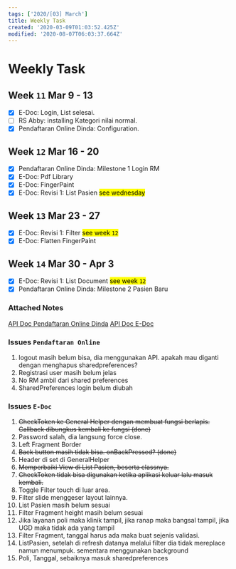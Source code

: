 ```yaml
---
tags: ['2020/[03] March']
title: Weekly Task
created: '2020-03-09T01:03:52.425Z'
modified: '2020-08-07T06:03:37.664Z'
---
```


# Weekly Task

## Week `11` Mar 9 - 13
- [X] E-Doc: Login, List selesai.
- [ ] RS Abby: installing Kategori nilai normal. 
- [X] Pendaftaran Online Dinda: Configuration.

## Week `12` Mar 16 - 20
- [X] Pendaftaran Online Dinda: Milestone 1 Login RM
- [X] E-Doc: Pdf Library
- [X] E-Doc: FingerPaint
- [X] E-Doc: Revisi 1: List Pasien <mark>see wednesday</mark>

## Week `13` Mar 23 - 27
- [X] E-Doc: Revisi 1: Filter <mark>see week `12`</mark>
- [x] E-Doc: Flatten FingerPaint

## Week `14` Mar 30 - Apr 3
- [x] E-Doc: Revisi 1: List Document <mark>see week `12`</mark>
- [x] Pendaftaran Online Dinda: Milestone 2 Pasien Baru

### Attached Notes
[API Doc Pendaftaran Online Dinda](1)
[API Doc E-Doc](2)

[1]: https://www.dropbox.com/s/thd34988tiqxv8y/DOKUMENTASI%20FG-API-DINDA.doc?dl=0
[2]: https://documenter.getpostman.com/view/3744790/SzYUYfn3?version=latest

### Issues `Pendaftaran Online`
1. logout masih belum bisa, dia menggunakan API. apakah mau diganti dengan menghapus sharedpreferences?
2. Registrasi user masih belum jelas
3. No RM ambil dari shared preferences
4. SharedPreferences login belum diubah

### Issues `E-Doc`
1. ~~CheckToken ke General Helper dengan membuat fungsi berlapis. Callback dibungkus kembali ke fungsi (done)~~
2. Password salah, dia langsung force close.
3. Left Fragment Border
4. ~~Back button masih tidak bisa. onBackPressed? (done)~~
5. Header di set di GeneralHelper
6. ~~Memperbaiki View di List Pasien, beserta classnya.~~
7. ~~CheckToken tidak bisa digunakan ketika aplikasi keluar lalu masuk kembali.~~
8. Toggle Filter touch di luar area.
9. Filter slide menggeser layout lainnya.
10. List Pasien masih belum sesuai
11. Filter Fragment height masih belum sesuai
12. Jika layanan poli maka klinik tampil, jika ranap maka bangsal tampil, jika UGD maka tidak ada yang tampil
13. Filter Fragment, tanggal harus ada maka buat sejenis validasi.
14. ListPasien, setelah di refresh datanya melalui filter dia tidak mereplace namun menumpuk. sementara menggunakan background
15. Poli, Tanggal, sebaiknya masuk sharedpreferences
